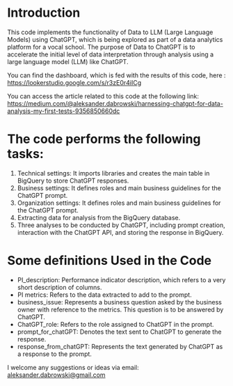 # Introduction 
This code implements the functionality of Data to LLM (Large Language Models) using ChatGPT, which is being explored as part of a data analytics platform for a vocal school. The purpose of Data to ChatGPT is to accelerate the initial level of data interpretation through analysis using a large language model (LLM) like ChatGPT.

You can find the dashboard, which is fed with the results of this code, here : https://lookerstudio.google.com/s/r3zE0r4iICg

You can access the article related to this code at the following link: https://medium.com/@aleksander.dabrowski/harnessing-chatgpt-for-data-analysis-my-first-tests-9356850660dc

# The code performs the following tasks:

1. Technical settings: It imports libraries and creates the main table in BigQuery to store ChatGPT responses.
2. Business settings: It defines roles and main business guidelines for the ChatGPT prompt.
3. Organization settings: It defines roles and main business guidelines for the ChatGPT prompt.
4. Extracting data for analysis from the BigQuery database.
5. Three analyses to be conducted by ChatGPT, including prompt creation, interaction with the ChatGPT API, and storing the response in BigQuery.  

# Some definitions Used in the Code
- PI_description: Performance indicator description, which refers to a very short description of columns.
- PI metrics: Refers to the data extracted to add to the prompt.
- business_issue: Represents a business question asked by the business owner with reference to the metrics. This question is to be answered by ChatGPT.
- ChatGPT_role: Refers to the role assigned to ChatGPT in the prompt.
- prompt_for_chatGPT: Denotes the text sent to ChatGPT to generate the response.
- response_from_chatGPT: Represents the text generated by ChatGPT as a response to the prompt.

I welcome any suggestions or ideas via email: aleksander.dabrowski@gmail.com